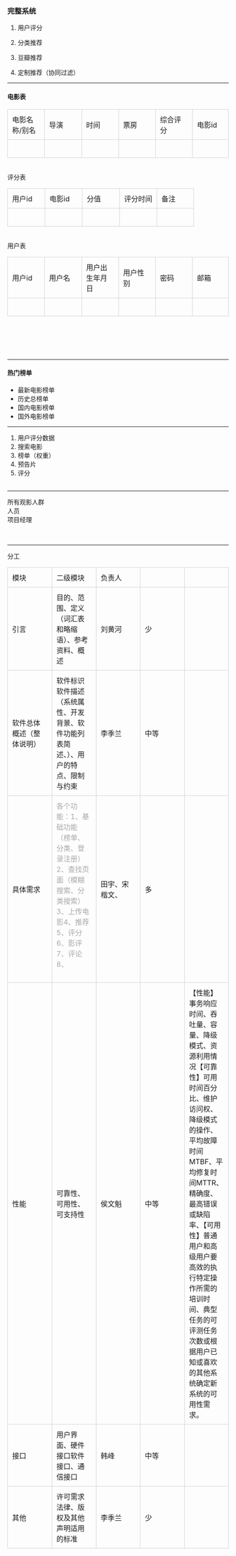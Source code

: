 

### 完整系统

1. 用户评分

2. 分类推荐

3. 豆瓣推荐

4. 定制推荐（协同过滤）


---

#### 电影表

<table style="-evernote-table:true;border-collapse:collapse;table-layout:fixed;margin-left:0px;width:100%;"><tr><td style="border-style:solid;border-width:1px;border-color:rgb(211,211,211);padding:10px;margin:0px;width:16.720516962843295%;">
电影名称/别名</td>
<td style="border-style:solid;border-width:1px;border-color:rgb(211,211,211);padding:10px;margin:0px;width:16.80129240710824%;">导演</td>
<td style="border-style:solid;border-width:1px;border-color:rgb(211,211,211);padding:10px;margin:0px;width:16.720516962843295%;">时间</td>
<td style="border-style:solid;border-width:1px;border-color:rgb(211,211,211);padding:10px;margin:0px;width:16.720516962843295%;">票房</td>
<td style="border-style:solid;border-width:1px;border-color:rgb(211,211,211);padding:10px;margin:0px;width:16.720516962843295%;">综合评分</td>
<td style="border-style:solid;border-width:1px;border-color:rgb(211,211,211);padding:10px;margin:0px;width:16.720516962843295%;">电影id</td></tr><tr><td style="border-style:solid;border-width:1px;border-color:rgb(211,211,211);padding:10px;margin:0px;width:16.67%;"><br/></td><td style="border-style:solid;border-width:1px;border-color:rgb(211,211,211);padding:10px;margin:0px;width:16.67%;"><br/></td><td style="border-style:solid;border-width:1px;border-color:rgb(211,211,211);padding:10px;margin:0px;width:16.67%;"><br/></td><td style="border-style:solid;border-width:1px;border-color:rgb(211,211,211);padding:10px;margin:0px;width:16.67%;"><br/></td><td style="border-style:solid;border-width:1px;border-color:rgb(211,211,211);padding:10px;margin:0px;width:16.67%;"><br/></td><td style="border-style:solid;border-width:1px;border-color:rgb(211,211,211);padding:10px;margin:0px;width:16.67%;"><br/></td></tr></table><br/>评分表<br/><table style="-evernote-table:true;border-collapse:collapse;table-layout:fixed;margin-left:0px;width:100%;"><tr><td style="border-style:solid;border-width:1px;border-color:rgb(211,211,211);padding:10px;margin:0px;width:20.032310177705977%;">用户id</td><td style="border-style:solid;border-width:1px;border-color:rgb(211,211,211);padding:10px;margin:0px;width:20.032310177705977%;">电影id</td><td style="border-style:solid;border-width:1px;border-color:rgb(211,211,211);padding:10px;margin:0px;width:20.032310177705977%;">分值</td><td style="border-style:solid;border-width:1px;border-color:rgb(211,211,211);padding:10px;margin:0px;width:20.032310177705977%;">评分时间</td><td style="border-style:solid;border-width:1px;border-color:rgb(211,211,211);padding:10px;margin:0px;width:20.032310177705977%;">备注</td></tr><tr><td style="border-style:solid;border-width:1px;border-color:rgb(211,211,211);padding:10px;margin:0px;width:20%;"><br/></td><td style="border-style:solid;border-width:1px;border-color:rgb(211,211,211);padding:10px;margin:0px;width:20%;"><br/></td><td style="border-style:solid;border-width:1px;border-color:rgb(211,211,211);padding:10px;margin:0px;width:20%;"><br/></td><td style="border-style:solid;border-width:1px;border-color:rgb(211,211,211);padding:10px;margin:0px;width:20%;"><br/></td><td style="border-style:solid;border-width:1px;border-color:rgb(211,211,211);padding:10px;margin:0px;width:20%;"></td></tr></table><br/>用户表<br/><table style="-evernote-table:true;border-collapse:collapse;table-layout:fixed;margin-left:0px;width:100%;"><tr><td style="border-style:solid;border-width:1px;border-color:rgb(211,211,211);padding:10px;margin:0px;width:16.720516962843295%;">用户id</td><td style="border-style:solid;border-width:1px;border-color:rgb(211,211,211);padding:10px;margin:0px;width:16.80129240710824%;">用户名</td><td style="border-style:solid;border-width:1px;border-color:rgb(211,211,211);padding:10px;margin:0px;width:16.720516962843295%;">用户出生年月日</td><td style="border-style:solid;border-width:1px;border-color:rgb(211,211,211);padding:10px;margin:0px;width:16.720516962843295%;">用户性别</td><td style="border-style:solid;border-width:1px;border-color:rgb(211,211,211);padding:10px;margin:0px;width:16.720516962843295%;">密码</td><td style="border-style:solid;border-width:1px;border-color:rgb(211,211,211);padding:10px;margin:0px;width:16.720516962843295%;">邮箱</td></tr><tr><td style="border-style:solid;border-width:1px;border-color:rgb(211,211,211);padding:10px;margin:0px;width:16.67%;"><br/></td><td style="border-style:solid;border-width:1px;border-color:rgb(211,211,211);padding:10px;margin:0px;width:16.67%;"><br/></td><td style="border-style:solid;border-width:1px;border-color:rgb(211,211,211);padding:10px;margin:0px;width:16.67%;"><br/></td><td style="border-style:solid;border-width:1px;border-color:rgb(211,211,211);padding:10px;margin:0px;width:16.67%;"><br/></td><td style="border-style:solid;border-width:1px;border-color:rgb(211,211,211);padding:10px;margin:0px;width:16.67%;"><br/></td><td style="border-style:solid;border-width:1px;border-color:rgb(211,211,211);padding:10px;margin:0px;width:16.67%;"><br/></td></tr></table><br/><br/><br/><br/>

---

#### 热门榜单

- 最新电影榜单 
- 历史总榜单 
- 国内电影榜单 
- 国外电影榜单

---

1. 用户评分数据
2. 搜索电影
3. 榜单（权重）
4. 预告片
5. 评分<br/><br/>

---
所有观影人群<br/>
人员<br/>
项目经理<br/><br/><br/>

---
分工<br/><table style="-evernote-table:true;border-collapse:collapse;margin-left:0px;table-layout:fixed;width:100%;"><tr><td style="border-style:solid;border-width:1px;border-color:rgb(211,211,211);padding:10px;margin:0px;width:20.032310177705977%;">模块</td><td style="border-style:solid;border-width:1px;border-color:rgb(211,211,211);padding:10px;margin:0px;width:20.032310177705977%;">二级模块</td><td style="border-style:solid;border-width:1px;border-color:rgb(211,211,211);padding:10px;margin:0px;width:20.032310177705977%;">负责人</td><td style="border: 1px solid rgb(211, 211, 211); padding: 10px; margin: 0px;width:20.032310177705977%;"><br/></td><td style="border: 1px solid rgb(211, 211, 211); padding: 10px; margin: 0px;width:20.032310177705977%;"><br/></td></tr><tr><td style="border-style:solid;border-width:1px;border-color:rgb(211,211,211);padding:10px;margin:0px;width:20%;">引言</td><td style="border-style:solid;border-width:1px;border-color:rgb(211,211,211);padding:10px;margin:0px;width:20%;">目的、范围、定义（词汇表和略缩语）、参考资料、概述</td><td style="border-style:solid;border-width:1px;border-color:rgb(211,211,211);padding:10px;margin:0px;width:20%;">刘黄河</td><td style="border-style:solid;border-width:1px;border-color:rgb(211,211,211);padding:10px;margin:0px;width:20%;">少</td><td style="border-style:solid;border-width:1px;border-color:rgb(211,211,211);padding:10px;margin:0px;width:20%;"><br/></td></tr><tr><td style="border-style:solid;border-width:1px;border-color:rgb(211,211,211);padding:10px;margin:0px;width:20%;">软件总体概述（整体说明）</td><td style="border-style:solid;border-width:1px;border-color:rgb(211,211,211);padding:10px;margin:0px;width:20%;">软件标识软件描述（系统属性、开发背景、软件功能列表简述、）、用户的特点、限制与约束</td><td style="border-style:solid;border-width:1px;border-color:rgb(211,211,211);padding:10px;margin:0px;width:20%;">李季兰</td><td style="border-style:solid;border-width:1px;border-color:rgb(211,211,211);padding:10px;margin:0px;width:20%;">中等</td><td style="border-style:solid;border-width:1px;border-color:rgb(211,211,211);padding:10px;margin:0px;width:20%;"><br/></td></tr><tr><td style="border-style:solid;border-width:1px;border-color:rgb(211,211,211);padding:10px;margin:0px;width:20%;">具体需求</td><td style="border-style:solid;border-width:1px;border-color:rgb(211,211,211);padding:10px;margin:0px;width:20%;"><span style="color: rgb(168, 168, 168);">各个功能：</span><span style="color: rgb(168, 168, 168);">1、基础功能（榜单、分类、登录注册）</span><span style="color: rgb(168, 168, 168);">2、查找页面（模糊搜索、分类搜索）</span><span style="color: rgb(168, 168, 168);">3、上传电影</span><span style="color: rgb(168, 168, 168);">4、推荐</span><span style="color: rgb(168, 168, 168);">5、评分</span><span style="color: rgb(168, 168, 168);">6、影评</span><span style="color: rgb(168, 168, 168);">7、评论</span><span style="color: rgb(168, 168, 168);">8、</span><br/><br/></td><td style="border-style:solid;border-width:1px;border-color:rgb(211,211,211);padding:10px;margin:0px;width:20%;">田宇、宋楷文、</td><td style="border-style:solid;border-width:1px;border-color:rgb(211,211,211);padding:10px;margin:0px;width:20%;">多</td><td style="border-style:solid;border-width:1px;border-color:rgb(211,211,211);padding:10px;margin:0px;width:20%;"><br/></td></tr><tr><td style="border-style:solid;border-width:1px;border-color:rgb(211,211,211);padding:10px;margin:0px;width:20%;">性能</td><td style="border-style:solid;border-width:1px;border-color:rgb(211,211,211);padding:10px;margin:0px;width:20%;">可靠性、可用性、可支持性</td><td style="border-style:solid;border-width:1px;border-color:rgb(211,211,211);padding:10px;margin:0px;width:20%;">侯文魁</td><td style="border-style:solid;border-width:1px;border-color:rgb(211,211,211);padding:10px;margin:0px;width:20%;">中等</td><td style="border-style:solid;border-width:1px;border-color:rgb(211,211,211);padding:10px;margin:0px;width:20%;">【性能】事务响应时间、吞吐量、容量、降级模式、资源利用情况【可靠性】可用时间百分比、维护访问权、降级模式的操作、平均故障时间MTBF、平均修复时间MTTR、精确度、最高错误或缺陷率、【可用性】普通用户和高级用户要高效的执行特定操作所需的培训时间、典型任务的可评测任务次数或根据用户已知或喜欢的其他系统确定新系统的可用性需求。</td></tr><tr><td style="border-style:solid;border-width:1px;border-color:rgb(211,211,211);padding:10px;margin:0px;width:20%;">接口</td><td style="border-style:solid;border-width:1px;border-color:rgb(211,211,211);padding:10px;margin:0px;width:20%;">用户界面、硬件接口软件接口、通信接口</td><td style="border-style:solid;border-width:1px;border-color:rgb(211,211,211);padding:10px;margin:0px;width:20%;">韩峰</td><td style="border-style:solid;border-width:1px;border-color:rgb(211,211,211);padding:10px;margin:0px;width:20%;">中等</td><td style="border-style:solid;border-width:1px;border-color:rgb(211,211,211);padding:10px;margin:0px;width:20%;"><br/></td></tr><tr><td style="border-style:solid;border-width:1px;border-color:rgb(211,211,211);padding:10px;margin:0px;width:20%;">其他</td><td style="border-style:solid;border-width:1px;border-color:rgb(211,211,211);padding:10px;margin:0px;width:20%;">许可需求法律、版权及其他声明适用的标准</td><td style="border-style:solid;border-width:1px;border-color:rgb(211,211,211);padding:10px;margin:0px;width:20%;">李季兰</td><td style="border-style:solid;border-width:1px;border-color:rgb(211,211,211);padding:10px;margin:0px;width:20%;">少</td><td style="border-style:solid;border-width:1px;border-color:rgb(211,211,211);padding:10px;margin:0px;width:20%;"><br/></td></tr></table><br/><br/><br/></span>
</body></html>




